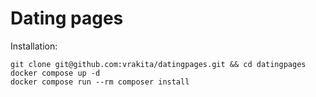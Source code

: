 # Dating pages

Installation:
 ```shell
git clone git@github.com:vrakita/datingpages.git && cd datingpages
docker compose up -d
docker compose run --rm composer install
```
